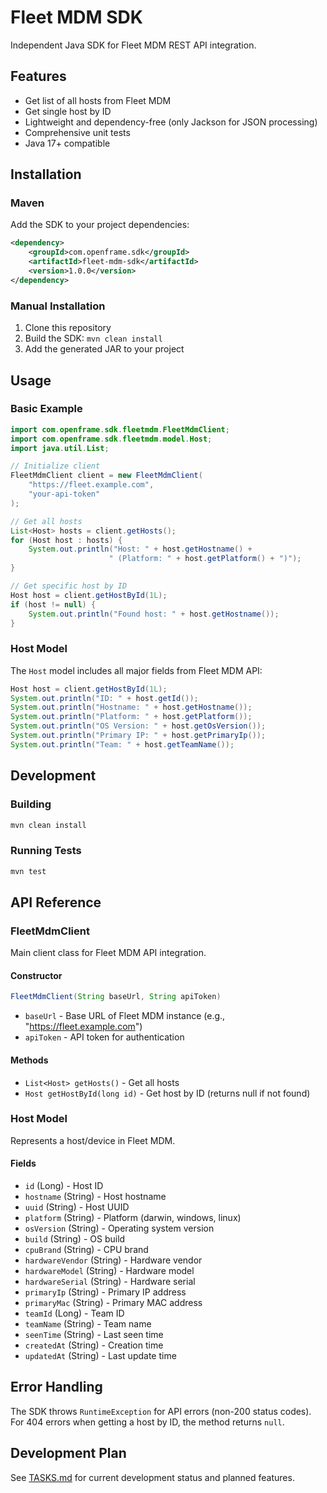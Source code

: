 # Fleet MDM SDK

Independent Java SDK for Fleet MDM REST API integration.

## Features

- Get list of all hosts from Fleet MDM
- Get single host by ID
- Lightweight and dependency-free (only Jackson for JSON processing)
- Comprehensive unit tests
- Java 17+ compatible

## Installation

### Maven

Add the SDK to your project dependencies:

```xml
<dependency>
    <groupId>com.openframe.sdk</groupId>
    <artifactId>fleet-mdm-sdk</artifactId>
    <version>1.0.0</version>
</dependency>
```

### Manual Installation

1. Clone this repository
2. Build the SDK: `mvn clean install`
3. Add the generated JAR to your project

## Usage

### Basic Example

```java
import com.openframe.sdk.fleetmdm.FleetMdmClient;
import com.openframe.sdk.fleetmdm.model.Host;
import java.util.List;

// Initialize client
FleetMdmClient client = new FleetMdmClient(
    "https://fleet.example.com", 
    "your-api-token"
);

// Get all hosts
List<Host> hosts = client.getHosts();
for (Host host : hosts) {
    System.out.println("Host: " + host.getHostname() + 
                      " (Platform: " + host.getPlatform() + ")");
}

// Get specific host by ID
Host host = client.getHostById(1L);
if (host != null) {
    System.out.println("Found host: " + host.getHostname());
}
```

### Host Model

The `Host` model includes all major fields from Fleet MDM API:

```java
Host host = client.getHostById(1L);
System.out.println("ID: " + host.getId());
System.out.println("Hostname: " + host.getHostname());
System.out.println("Platform: " + host.getPlatform());
System.out.println("OS Version: " + host.getOsVersion());
System.out.println("Primary IP: " + host.getPrimaryIp());
System.out.println("Team: " + host.getTeamName());
```

## Development

### Building

```bash
mvn clean install
```

### Running Tests

```bash
mvn test
```

## API Reference

### FleetMdmClient

Main client class for Fleet MDM API integration.

#### Constructor

```java
FleetMdmClient(String baseUrl, String apiToken)
```

- `baseUrl` - Base URL of Fleet MDM instance (e.g., "https://fleet.example.com")
- `apiToken` - API token for authentication

#### Methods

- `List<Host> getHosts()` - Get all hosts
- `Host getHostById(long id)` - Get host by ID (returns null if not found)

### Host Model

Represents a host/device in Fleet MDM.

#### Fields

- `id` (Long) - Host ID
- `hostname` (String) - Host hostname
- `uuid` (String) - Host UUID
- `platform` (String) - Platform (darwin, windows, linux)
- `osVersion` (String) - Operating system version
- `build` (String) - OS build
- `cpuBrand` (String) - CPU brand
- `hardwareVendor` (String) - Hardware vendor
- `hardwareModel` (String) - Hardware model
- `hardwareSerial` (String) - Hardware serial
- `primaryIp` (String) - Primary IP address
- `primaryMac` (String) - Primary MAC address
- `teamId` (Long) - Team ID
- `teamName` (String) - Team name
- `seenTime` (String) - Last seen time
- `createdAt` (String) - Creation time
- `updatedAt` (String) - Last update time

## Error Handling

The SDK throws `RuntimeException` for API errors (non-200 status codes). For 404 errors when getting a host by ID, the method returns `null`.

## Development Plan

See [TASKS.md](./TASKS.md) for current development status and planned features.

